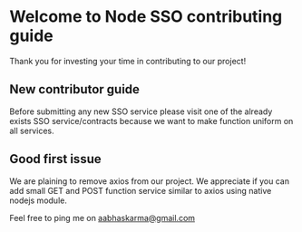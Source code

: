 # Welcome to Node SSO contributing guide

Thank you for investing your time in contributing to our project!

## New contributor guide

Before submitting any new SSO service please visit one of the already exists SSO service/contracts because we want to make function uniform on all services.

## Good first issue

We are plaining to remove axios from our project. We appreciate if you can add small GET and POST function service similar to axios using native nodejs module.

Feel free to ping me on aabhaskarma@gmail.com

